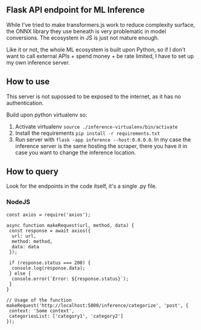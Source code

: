 ## Flask API endpoint for ML Inference

While I've tried to make transformers.js work to reduce complexity surface, the ONNX library they use beneath is very problematic in model conversions. The ecosystem in JS is just not mature enough.

Like it or not, the whole ML ecosystem is built upon Python, so if I don't want to call external APIs + spend money + be rate limited, I have to set up my own inference server.

## How to use

This server is not supossed to be exposed to the internet, as it has no authentication.

Build upon python virtualenv so:

1. Activate virtualenv ``source ./inference-virtualenv/bin/activate``
2. Install the requirements ``pip install -r requirements.txt``
3. Run server with ``flask -app inference --host:0.0.0.0``. In my case the inference server is the same hosting the scraper, there you have it in case you want to change the inference location.

## How to query

Look for the endpoints in the code itself, it's a single .py file.

### NodeJS

````
const axios = require('axios');

async function makeRequest(url, method, data) {
 const response = await axios({
  url: url,
  method: method,
  data: data
 });

 if (response.status === 200) {
  console.log(response.data);
 } else {
  console.error(`Error: ${response.status}`);
 }
}

// Usage of the function
makeRequest('http://localhost:5000/inference/categorize', 'post', {
 context: 'Some context',
 categoriesList: ['category1', 'category2']
});
````
